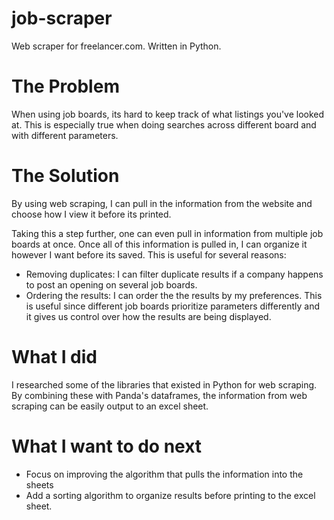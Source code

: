 # job-scraper
Web scraper for freelancer.com. Written in Python.

# The Problem
When using job boards, its hard to keep track of what listings you've looked at. This is especially true when doing searches across different board and with different parameters.

# The Solution
By using web scraping, I can pull in the information from the website and choose how I view it before its printed.

Taking this a step further, one can even pull in information from multiple job boards at once. Once all of this information is pulled in, I can organize it however I want
before its saved. This is useful for several reasons:
  - Removing duplicates: I can filter duplicate results if a company happens to post an opening on several job boards.
  - Ordering the results: I can order the the results by my preferences. This is useful since different job boards prioritize parameters differently and it gives us control over
     how the results are being displayed.
    

# What I did
I researched some of the libraries that existed in Python for web scraping. By combining these with Panda's dataframes, the information from web scraping can be easily
output to an excel sheet.

# What I want to do next
  - Focus on improving the algorithm that pulls the information into the sheets
  - Add a sorting algorithm to organize results before printing to the excel sheet.
